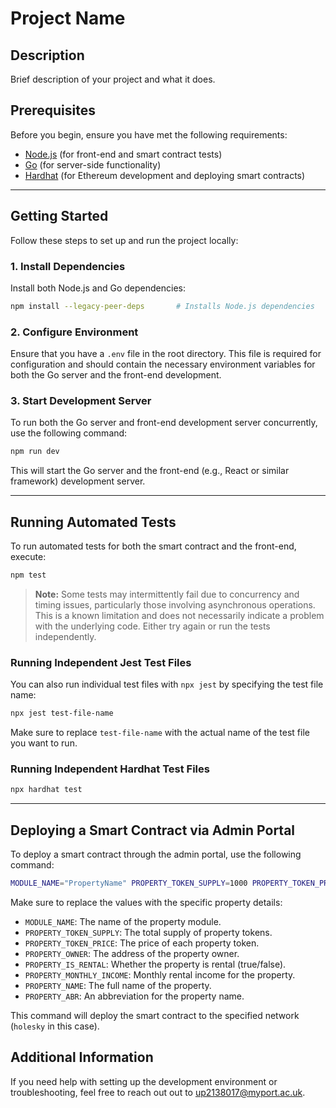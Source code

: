 
# Project Name

## Description

Brief description of your project and what it does.

## Prerequisites

Before you begin, ensure you have met the following requirements:

- [Node.js](https://nodejs.org/) (for front-end and smart contract tests)
- [Go](https://golang.org/) (for server-side functionality)
- [Hardhat](https://hardhat.org/) (for Ethereum development and deploying smart contracts)

---

## Getting Started

Follow these steps to set up and run the project locally:

### 1. Install Dependencies

Install both Node.js and Go dependencies:

```bash
npm install --legacy-peer-deps       # Installs Node.js dependencies
```

### 2. Configure Environment

Ensure that you have a `.env` file in the root directory. This file is required for configuration and should contain the necessary environment variables for both the Go server and the front-end development.

### 3. Start Development Server

To run both the Go server and front-end development server concurrently, use the following command:

```bash
npm run dev
```

This will start the Go server and the front-end (e.g., React or similar framework) development server.

---

## Running Automated Tests

To run automated tests for both the smart contract and the front-end, execute:

```bash
npm test
```

> **Note:** Some tests may intermittently fail due to concurrency and timing issues, particularly those involving asynchronous operations. This is a known limitation and does not necessarily indicate a problem with the underlying code. Either try again or run the tests independently.

### Running Independent Jest Test Files

You can also run individual test files with `npx jest` by specifying the test file name:

```bash
npx jest test-file-name
```

Make sure to replace `test-file-name` with the actual name of the test file you want to run.

### Running Independent Hardhat Test Files

```bash
npx hardhat test
```
---

## Deploying a Smart Contract via Admin Portal

To deploy a smart contract through the admin portal, use the following command:

```bash
MODULE_NAME="PropertyName" PROPERTY_TOKEN_SUPPLY=1000 PROPERTY_TOKEN_PRICE=10 PROPERTY_OWNER="0x12345" PROPERTY_IS_RENTAL=true PROPERTY_MONTHLY_INCOME=500 PROPERTY_NAME="Property Name" PROPERTY_ABR="PNM" npx hardhat ignition deploy ./ignition/modules/TokenOwnership.js --network holesky
```

Make sure to replace the values with the specific property details:

- `MODULE_NAME`: The name of the property module.
- `PROPERTY_TOKEN_SUPPLY`: The total supply of property tokens.
- `PROPERTY_TOKEN_PRICE`: The price of each property token.
- `PROPERTY_OWNER`: The address of the property owner.
- `PROPERTY_IS_RENTAL`: Whether the property is rental (true/false).
- `PROPERTY_MONTHLY_INCOME`: Monthly rental income for the property.
- `PROPERTY_NAME`: The full name of the property.
- `PROPERTY_ABR`: An abbreviation for the property name.

This command will deploy the smart contract to the specified network (`holesky` in this case).

## Additional Information

If you need help with setting up the development environment or troubleshooting, feel free to reach out out to up2138017@myport.ac.uk.
